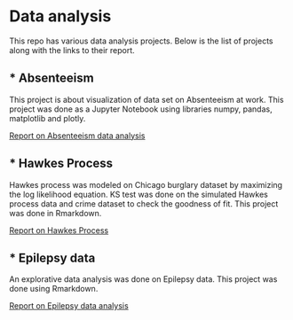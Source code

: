 # Data analysis
This repo has various data analysis projects. Below is the list of projects along with the links to their report.
## * Absenteeism
This project is about visualization of data set on Absenteeism at work. This project was done as a Jupyter Notebook using libraries numpy, pandas, matplotlib and plotly.

[Report on Absenteeism data analysis](https://nbviewer.jupyter.org/github/suhasshastry/DataAnalysis/blob/master/absenteeism/absenteeism.ipynb)

## * Hawkes Process
Hawkes process was modeled on Chicago burglary dataset by maximizing the log likelihood equation. KS test was done on the simulated Hawkes process data and crime dataset to check the goodness of fit. This project was done in Rmarkdown.

[Report on Hawkes Process](https://github.com/suhasshastry/DataAnalysis/blob/master/Hawkes%20process/report/hawkes_report.pdf)

## * Epilepsy data
An explorative data analysis was done on Epilepsy data. This project was done using Rmarkdown.

[Report on Epilepsy data analysis](https://github.com/suhasshastry/DataAnalysis/blob/master/Epilepsy/epilepsy.pdf)
